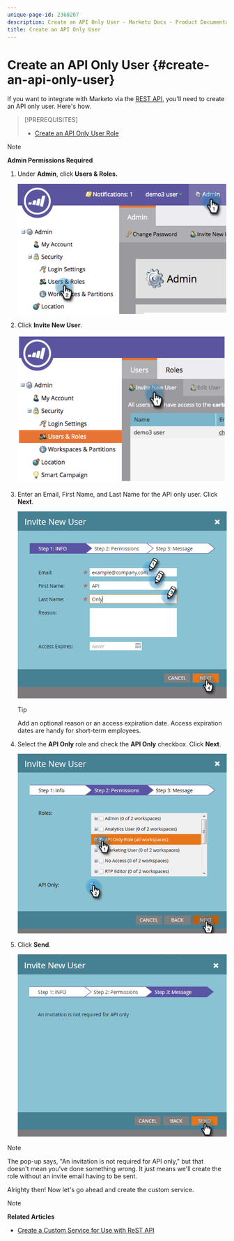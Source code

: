 ```yaml
---
unique-page-id: 2360207
description: Create an API Only User - Marketo Docs - Product Documentation
title: Create an API Only User
---
```


# Create an API Only User {#create-an-api-only-user}

If you want to integrate with Marketo via the [REST API](http://developers.marketo.com/documentation/rest/), you'll need to create an API only user. Here's how.

>[!PREREQUISITES]
>
>* [Create an API Only User Role](create-an-api-only-user-role.md)
>

>[!NOTE]
>
>**Admin Permissions Required**

1. Under **Admin**, click **Users & Roles.** 

   ![](assets/image2014-9-17-9-3a31-3a31.png)

1. Click **Invite New User**.

   ![](assets/image2014-9-17-9-3a32-3a3.png)

1. Enter an Email, First Name, and Last Name for the API only user. Click **Next**.

   ![](assets/image2016-5-24-10-3a53-3a7.png)

   >[!TIP]
   >
   >Add an optional reason or an access expiration date. Access expiration dates are handy for short-term employees.

1. Select the **API Only** role and check the **API Only** checkbox. Click **Next**.

   ![](assets/four.png)

1. Click **Send**.

   ![](assets/image2016-5-24-11-3a8-3a20.png)

>[!NOTE]
>
>The pop-up says, "An invitation is not required for API only," but that doesn't mean you've done something wrong. It just means we'll create the role without an invite email having to be sent.

Alrighty then! Now let's go ahead and create the custom service. 

>[!NOTE]
>
>**Related Articles**
>
>* [Create a Custom Service for Use with ReST API](../../../product-docs/administration/additional-integrations/create-a-custom-service-for-use-with-rest-api.md)
>


